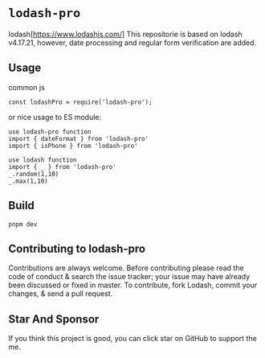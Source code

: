 # `lodash-pro`

lodash[https://www.lodashjs.com/]
This repositorie is based on lodash v4.17.21, however, date processing and regular form verification are added.

## Usage
common js

```
const lodashPro = require('lodash-pro');

```

or nice usage to ES module:

```
use lodash-pro function
import { dateFormat } from 'lodash-pro'
import { isPhone } from 'lodash-pro'

use lodash function
import { _ } from 'lodash-pro'
_.random(1,10)
_.max(1,10)

```

## Build


```
pnpm dev

```


## Contributing to lodash-pro


Contributions are always welcome. Before contributing please read the code of conduct & search the issue tracker; your issue may have already been discussed or fixed in master. To contribute, fork Lodash, commit your changes, & send a pull request.



## Star And Sponsor


If you think this project is good, you can click star on GitHub to support the me.


